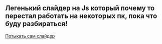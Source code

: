 ## Лeгенький слайдер на Js который почему то перестал работать на некоторых пк, пока что буду разбираться!
[Потыкать сам слайдер](https://aquariids.github.io/Simple-slider/)<br>
